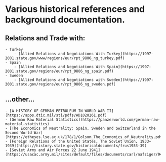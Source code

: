 # Various historical references and background documentation.

## Relations and Trade with:

    - Turkey
        - [Allied Relations and Negotiations With Turkey](https://1997-2001.state.gov/www/regions/eur/rpt_9806_ng_turkey.pdf)
    - Spain
        - [Allied Relations and Negotiations With Spain](https://1997-2001.state.gov/regions/eur/rpt_9806_ng_spain.pdf)
    - Sweden
        - [Allied Relations and Negotiations with Sweden](https://1997-2001.state.gov/regions/eur/rpt_9806_ng_sweden.pdf)

## ...other...

    - [A HISTORY OF GERMAN PETROLEUM IN WORLD WAR II](https://apps.dtic.mil/sti/pdfs/AD1020261.pdf)
    - [German Raw Material Statistics](https://panzerworld.com/german-raw-material-statistics)
    - [The Economics of Neutrality: Spain, Sweden and Switzerland in the Second World War](https://etheses.lse.ac.uk/178/1/Golson_The_Economics_of_Neutrality.pdf)
    - [Foreign Relations of the United States, The Soviet Union, 1933–1939](https://history.state.gov/historicaldocuments/frus1933-39)
    - [Soviet Army and Air Forces 22 June 1941](https://usacac.army.mil/sites/default/files/documents/carl/nafziger/941RFCC.pdf)